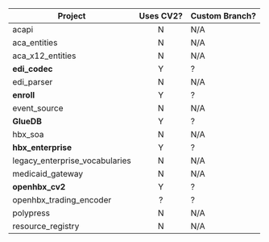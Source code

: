 
| Project | Uses CV2? | Custom Branch? |
| ------- | :-------: | -------------- |
| acapi | N | N/A |
| aca_entities | N | N/A |
| aca_x12_entities | N | N/A |
| **edi_codec** | Y | ? |
| edi_parser | N | N/A |
| **enroll** | Y | ? |
| event_source | N | N/A |
| **GlueDB**  | Y | ? |
| hbx_soa | N | N/A |
| **hbx_enterprise** | Y | ? |
| legacy_enterprise_vocabularies | N | N/A |
| medicaid_gateway | N | N/A |
| **openhbx_cv2** | Y | ? |
| openhbx_trading_encoder | ? | ? |
| polypress | N | N/A |
| resource_registry | N | N/A |
